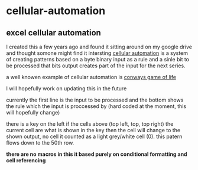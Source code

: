 # cellular-automation
## excel cellular automation 

I created this a few years ago and found it sitting around on my google drive and thought somone might find it intersting
[cellular automation](https://en.wikipedia.org/wiki/Cellular_automaton) is a system of creating patterns based on a byte binary input as a rule and a sinle bit to be processed
that bits output creates part of the input for the next series.

a well knowen example of cellular automation is [conways game of life](https://en.wikipedia.org/wiki/Conway%27s_Game_of_Life)

I will hopefully work on updating this in the future

currently the first line is the input to be processed and the bottom shows the rule which the input is proccessed by (hard coded at the moment, this will hopefully change)

there is a key on the left if the cells above (top left, top, top right) the current cell are what is shown in the key then the cell will change to the shown output, no cell it counted as a light grey/white cell (0). this patern flows down to the 50th row.

**there are no macros in this it based purely on conditional formatting and cell referencing**
